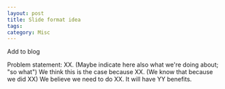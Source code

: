 ```yaml
---
layout: post
title: Slide format idea
tags: 
category: Misc
---
```

Add to blog


Problem statement: XX. (Maybe indicate here also what we're doing about; "so what")
We think this is the case because XX. (We know that because we did XX)
We believe we need to do XX. It will have YY benefits.

